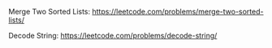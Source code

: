 Merge Two Sorted Lists: https://leetcode.com/problems/merge-two-sorted-lists/

Decode String: https://leetcode.com/problems/decode-string/